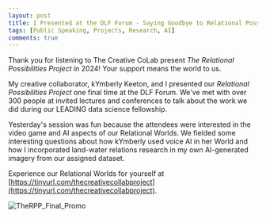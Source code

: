 ```yaml
---
layout: post
title: I Presented at the DLF Forum - Saying Goodbye to Relational Possibilities in 2024 
tags: [Public Speaking, Projects, Research, AI]
comments: true
---
```

Thank you for listening to The Creative CoLab present _The Relational Possibilities Project_ in 2024! Your support means the world to us. 

My creative collaborator, kYmberly Keeton, and I presented our _Relational Possibilities Project_ one final time at the DLF Forum. We've met with over 300 people at invited lectures and conferences to talk about the work we did during our LEADING data science fellowship.

Yesterday's session was fun because the attendees were interested in the video game and AI aspects of our Relational Worlds. We fielded some interesting questions about how kYmberly used voice AI in her World and how I incorporated land-water relations research in my own AI-generated imagery from our assigned dataset. 

Experience our Relational Worlds for yourself at [https://tinyurl.com/thecreativecollabproject](https://tinyurl.com/thecreativecollabproject).

![TheRPP_Final_Promo](https://github.com/user-attachments/assets/0e2d2d78-7c5a-4c83-9d04-88f311f6eb45)
